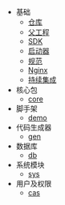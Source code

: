 * 基础
  * [仓库](/base/repo.md "仓库")
  * [父工程](/base/parent.md "父工程")
  * [SDK](/base/sdk.md "SDK")
  * [启动器](/base/starter.md "启动器")
  * [规范](/base/standard.md "规范")
  * [Nginx](/base/nginx.md "Nginx")
  * [持续集成](/base/jenkins.md "持续集成")
* 核心包
  * [core](/md/core.md "核心包")
* 脚手架
  * [demo](/md/demo.md "脚手架")
* 代码生成器
  * [gen](/md/gen.md "代码生成器")
* 数据库
  * [db](/md/db.md "数据库")
* 系统模块
  * [sys](/md/sys.md "系统模块")
* 用户及权限
  * [cas](/md/cas.md "用户及权限")
